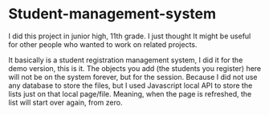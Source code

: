 # Student-management-system
I did this project in junior high, 11th grade. I just thought It might be useful for other people who wanted to work on related projects.

It basically is a student registration management system, I did it for the demo version, this is it. The objects you add (the students you register) here will not be on the system forever, but for the session. Because I did not use any database to store the files, but I used Javascript local API to store the lists just on that local page/file. Meaning, when the page is refreshed, the list will start over again, from zero.
